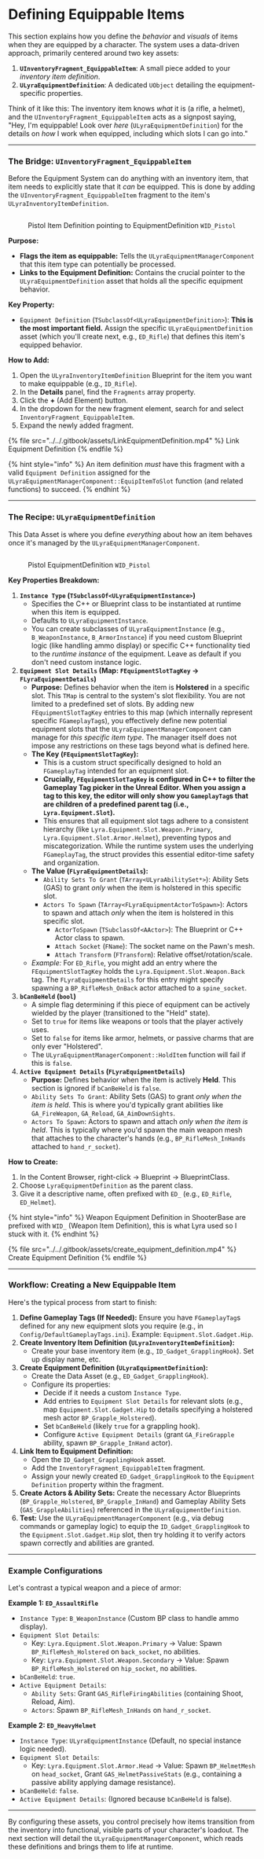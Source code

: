 # Defining Equippable Items

This section explains how you define the _behavior_ and _visuals_ of items when they are equipped by a character. The system uses a data-driven approach, primarily centered around two key assets:

1. **`UInventoryFragment_EquippableItem`**: A small piece added to your _inventory item definition_.
2. **`ULyraEquipmentDefinition`**: A dedicated `UObject` detailing the equipment-specific properties.

Think of it like this: The inventory item knows _what_ it is (a rifle, a helmet), and the `UInventoryFragment_EquippableItem` acts as a signpost saying, "Hey, I'm equippable! Look over _here_ (`ULyraEquipmentDefinition`) for the details on _how_ I work when equipped, including which slots I can go into."

***

### The Bridge: `UInventoryFragment_EquippableItem`

Before the Equipment System can do anything with an inventory item, that item needs to explicitly state that it _can_ be equipped. This is done by adding the `UInventoryFragment_EquippableItem` fragment to the item's `ULyraInventoryItemDefinition`.

<figure><img src="../../.gitbook/assets/image (86).png" alt=""><figcaption><p>Pistol Item Definition pointing to EquipmentDefinition <code>WID_Pistol</code> </p></figcaption></figure>

**Purpose:**

* **Flags the item as equippable:** Tells the `ULyraEquipmentManagerComponent` that this item type can potentially be processed.
* **Links to the Equipment Definition:** Contains the crucial pointer to the `ULyraEquipmentDefinition` asset that holds all the specific equipment behavior.

**Key Property:**

* `Equipment Definition` (`TSubclassOf<ULyraEquipmentDefinition>`): **This is the most important field.** Assign the specific `ULyraEquipmentDefinition` asset (which you'll create next, e.g., `ED_Rifle`) that defines this item's equipped behavior.

**How to Add:**

1. Open the `ULyraInventoryItemDefinition` Blueprint for the item you want to make equippable (e.g., `ID_Rifle`).
2. In the **Details** panel, find the `Fragments` array property.
3. Click the **+** (Add Element) button.
4. In the dropdown for the new fragment element, search for and select `InventoryFragment_EquippableItem`.
5. Expand the newly added fragment.

{% file src="../../.gitbook/assets/LinkEquipmentDefinition.mp4" %}
Link Equipment Definition
{% endfile %}

{% hint style="info" %}
An item definition _must_ have this fragment with a valid `Equipment Definition` assigned for the `ULyraEquipmentManagerComponent::EquipItemToSlot` function (and related functions) to succeed.
{% endhint %}

***

### The Recipe: `ULyraEquipmentDefinition`

This Data Asset is where you define _everything_ about how an item behaves once it's managed by the `ULyraEquipmentManagerComponent`.

<figure><img src="../../.gitbook/assets/image (87).png" alt=""><figcaption><p>Pistol EquipmentDefinition <code>WID_Pistol</code></p></figcaption></figure>

**Key Properties Breakdown:**

1. **`Instance Type` (`TSubclassOf<ULyraEquipmentInstance>`)**
   * Specifies the C++ or Blueprint class to be instantiated at runtime when this item is equipped.
   * Defaults to `ULyraEquipmentInstance`.
   * You can create subclasses of `ULyraEquipmentInstance` (e.g., `B_WeaponInstance`, `B_ArmorInstance`) if you need custom Blueprint logic (like handling ammo display) or specific C++ functionality tied to the _runtime instance_ of the equipment. Leave as default if you don't need custom instance logic.
2. **`Equipment Slot Details` (Map: `FEquipmentSlotTagKey` -> `FLyraEquipmentDetails`)**
   * **Purpose:** Defines behavior when the item is **Holstered** in a specific slot. This `TMap` is central to the system's slot flexibility. You are not limited to a predefined set of slots. By adding new `FEquipmentSlotTagKey` entries to this map (which internally represent specific `FGameplayTag`s), you effectively define new potential equipment slots that the `ULyraEquipmentManagerComponent` can manage for _this specific item type_. The manager itself does not impose any restrictions on these tags beyond what is defined here.
   * **The Key (`FEquipmentSlotTagKey`):**
     * This is a custom struct specifically designed to hold an `FGameplayTag` intended for an equipment slot.
     * **Crucially, `FEquipmentSlotTagKey` is configured in C++ to filter the Gameplay Tag picker in the Unreal Editor. When you assign a tag to this key, the editor will only show you `GameplayTag`s that are children of a predefined parent tag (i.e., `Lyra.Equipment.Slot`).**
     * This ensures that all equipment slot tags adhere to a consistent hierarchy (like `Lyra.Equipment.Slot.Weapon.Primary`, `Lyra.Equipment.Slot.Armor.Helmet`), preventing typos and miscategorization. While the runtime system uses the underlying `FGameplayTag`, the struct provides this essential editor-time safety and organization.
   * **The Value (`FLyraEquipmentDetails`):**
     * `Ability Sets To Grant` (`TArray<ULyraAbilitySet*>`): Ability Sets (GAS) to grant _only_ when the item is holstered in this specific slot.
     * `Actors To Spawn` (`TArray<FLyraEquipmentActorToSpawn>`): Actors to spawn and attach _only_ when the item is holstered in this specific slot.
       * `ActorToSpawn` (`TSubclassOf<AActor>`): The Blueprint or C++ Actor class to spawn.
       * `Attach Socket` (`FName`): The socket name on the Pawn's mesh.
       * `Attach Transform` (`FTransform`): Relative offset/rotation/scale.
   * _Example:_ For `ED_Rifle`, you might add an entry where the `FEquipmentSlotTagKey` holds the `Lyra.Equipment.Slot.Weapon.Back` tag. The `FLyraEquipmentDetails` for this entry might specify spawning a `BP_RifleMesh_OnBack` actor attached to a `spine_socket`.
3. **`bCanBeHeld` (`bool`)**
   * A simple flag determining if this piece of equipment can be actively wielded by the player (transitioned to the "Held" state).
   * Set to `true` for items like weapons or tools that the player actively uses.
   * Set to `false` for items like armor, helmets, or passive charms that are only ever "Holstered".
   * The `ULyraEquipmentManagerComponent::HoldItem` function will fail if this is `false`.
4. **`Active Equipment Details` (`FLyraEquipmentDetails`)**
   * **Purpose:** Defines behavior when the item is actively **Held**. This section is ignored if `bCanBeHeld` is `false`.
   * `Ability Sets To Grant`: Ability Sets (GAS) to grant _only when the item is held_. This is where you'd typically grant abilities like `GA_FireWeapon`, `GA_Reload`, `GA_AimDownSights`.
   * `Actors To Spawn`: Actors to spawn and attach _only when the item is held_. This is typically where you'd spawn the main weapon mesh that attaches to the character's hands (e.g., `BP_RifleMesh_InHands` attached to `hand_r_socket`).

**How to Create:**

1. In the Content Browser, right-click -> Blueprint -> BlueprintClass.
2. Choose `LyraEquipmentDefinition` as the parent class.
3. Give it a descriptive name, often prefixed with `ED_` (e.g., `ED_Rifle`, `ED_Helmet`).

{% hint style="info" %}
Weapon Equipment Definition in ShooterBase are prefixed with `WID_`  (Weapon Item Definition), this is what Lyra used so I stuck with it.
{% endhint %}

{% file src="../../.gitbook/assets/create_equipment_definition.mp4" %}
Create Equipment Definition
{% endfile %}

***

### Workflow: Creating a New Equippable Item

Here's the typical process from start to finish:

1. **Define Gameplay Tags (If Needed):** Ensure you have `FGameplayTag`s defined for any new equipment slots you require (e.g., in `Config/DefaultGameplayTags.ini`). Example: `Equipment.Slot.Gadget.Hip`.
2. **Create Inventory Item Definition (`ULyraInventoryItemDefinition`):**
   * Create your base inventory item (e.g., `ID_Gadget_GrapplingHook`). Set up display name, etc.
3. **Create Equipment Definition (`ULyraEquipmentDefinition`):**
   * Create the Data Asset (e.g., `ED_Gadget_GrapplingHook`).
   * Configure its properties:
     * Decide if it needs a custom `Instance Type`.
     * Add entries to `Equipment Slot Details` for relevant slots (e.g., map `Equipment.Slot.Gadget.Hip` to details specifying a holstered mesh actor `BP_Grapple_Holstered`).
     * Set `bCanBeHeld` (likely `true` for a grappling hook).
     * Configure `Active Equipment Details` (grant `GA_FireGrapple` ability, spawn `BP_Grapple_InHand` actor).
4. **Link Item to Equipment Definition:**
   * Open the `ID_Gadget_GrapplingHook` asset.
   * Add the `InventoryFragment_EquippableItem` fragment.
   * Assign your newly created `ED_Gadget_GrapplingHook` to the `Equipment Definition` property within the fragment.
5. **Create Actors & Ability Sets:** Create the necessary Actor Blueprints (`BP_Grapple_Holstered`, `BP_Grapple_InHand`) and Gameplay Ability Sets (`GAS_GrappleAbilities`) referenced in the `ULyraEquipmentDefinition`.
6. **Test:** Use the `ULyraEquipmentManagerComponent` (e.g., via debug commands or gameplay logic) to equip the `ID_Gadget_GrapplingHook` to the `Equipment.Slot.Gadget.Hip` slot, then try holding it to verify actors spawn correctly and abilities are granted.

***

### Example Configurations

Let's contrast a typical weapon and a piece of armor:

**Example 1: `ED_AssaultRifle`**

* `Instance Type`: `B_WeaponInstance` (Custom BP class to handle ammo display).
* `Equipment Slot Details`:
  * Key: `Lyra.Equipment.Slot.Weapon.Primary` -> Value: Spawn `BP_RifleMesh_Holstered` on `back_socket`, no abilities.
  * Key: `Lyra.Equipment.Slot.Weapon.Secondary` -> Value: Spawn `BP_RifleMesh_Holstered` on `hip_socket`, no abilities.
* `bCanBeHeld`: `true`.
* `Active Equipment Details`:
  * `Ability Sets`: Grant `GAS_RifleFiringAbilities` (containing Shoot, Reload, Aim).
  * `Actors`: Spawn `BP_RifleMesh_InHands` on `hand_r_socket`.

**Example 2: `ED_HeavyHelmet`**

* `Instance Type`: `ULyraEquipmentInstance` (Default, no special instance logic needed).
* `Equipment Slot Details`:
  * Key: `Lyra.Equipment.Slot.Armor.Head` -> Value: Spawn `BP_HelmetMesh` on `head_socket`, Grant `GAS_HelmetPassiveStats` (e.g., containing a passive ability applying damage resistance).
* `bCanBeHeld`: `false`.
* `Active Equipment Details`: (Ignored because `bCanBeHeld` is false).

***

By configuring these assets, you control precisely how items transition from the inventory into functional, visible parts of your character's loadout. The next section will detail the `ULyraEquipmentManagerComponent`, which reads these definitions and brings them to life at runtime.
